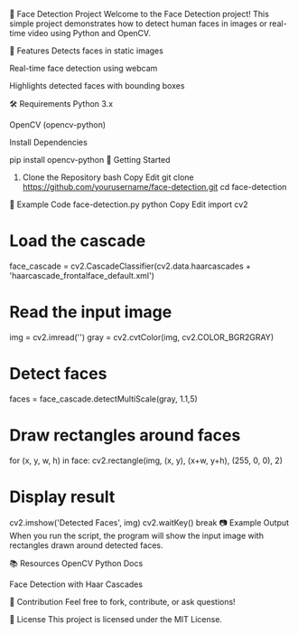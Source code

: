 🧠 Face Detection Project
Welcome to the Face Detection project! This simple project demonstrates how to detect human faces in images or real-time video using Python and OpenCV.

📌 Features
Detects faces in static images

Real-time face detection using webcam

Highlights detected faces with bounding boxes

🛠️ Requirements
Python 3.x

OpenCV (opencv-python)

Install Dependencies

pip install opencv-python
🚀 Getting Started
1. Clone the Repository
bash
Copy
Edit
git clone https://github.com/yourusername/face-detection.git
cd face-detection

🧪 Example Code
face-detection.py
python
Copy
Edit
import cv2

# Load the cascade
face_cascade = cv2.CascadeClassifier(cv2.data.haarcascades + 'haarcascade_frontalface_default.xml')

# Read the input image
img = cv2.imread('')
gray = cv2.cvtColor(img, cv2.COLOR_BGR2GRAY)

# Detect faces
faces = face_cascade.detectMultiScale(gray, 1.1,5)

# Draw rectangles around faces
for (x, y, w, h) in face:
    cv2.rectangle(img, (x, y), (x+w, y+h), (255, 0, 0), 2)

# Display result
cv2.imshow('Detected Faces', img)
cv2.waitKey()
break
📷 Example Output
When you run the script, the program will show the input image with rectangles drawn around detected faces.

📚 Resources
OpenCV Python Docs

Face Detection with Haar Cascades

🙌 Contribution
Feel free to fork, contribute, or ask questions!

📝 License
This project is licensed under the MIT License.

